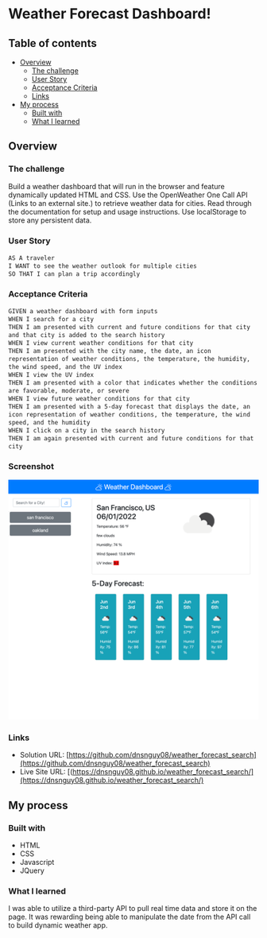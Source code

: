 # Weather Forecast Dashboard!

## Table of contents

- [Overview](#overview)
  - [The challenge](#the-challenge)
  - [User Story](#user-story)
  - [Acceptance Criteria](#acceptance-criteria)
  - [Links](#links)
- [My process](#my-process)
  - [Built with](#built-with)
  - [What I learned](#what-i-learned)

## Overview

### The challenge

Build a weather dashboard that will run in the browser and feature dynamically updated HTML and CSS.
Use the OpenWeather One Call API (Links to an external site.) to retrieve weather data for cities.
Read through the documentation for setup and usage instructions. Use localStorage to store any persistent data.

### User Story

    AS A traveler
    I WANT to see the weather outlook for multiple cities
    SO THAT I can plan a trip accordingly

### Acceptance Criteria

    GIVEN a weather dashboard with form inputs
    WHEN I search for a city
    THEN I am presented with current and future conditions for that city and that city is added to the search history
    WHEN I view current weather conditions for that city
    THEN I am presented with the city name, the date, an icon representation of weather conditions, the temperature, the humidity, the wind speed, and the UV index
    WHEN I view the UV index
    THEN I am presented with a color that indicates whether the conditions are favorable, moderate, or severe
    WHEN I view future weather conditions for that city
    THEN I am presented with a 5-day forecast that displays the date, an icon representation of weather conditions, the temperature, the wind speed, and the humidity
    WHEN I click on a city in the search history
    THEN I am again presented with current and future conditions for that city

### Screenshot

![Weather_Dashboard](./assets/images/screenshot.jpg)


### Links

- Solution URL: [https://github.com/dnsnguy08/weather_forecast_search](https://github.com/dnsnguy08/weather_forecast_search)
- Live Site URL: [(https://dnsnguy08.github.io/weather_forecast_search/](https://dnsnguy08.github.io/weather_forecast_search/)

## My process

### Built with
- HTML
- CSS
- Javascript
- JQuery

### What I learned
I was able to utilize a third-party API to pull real time data and store it on the page. 
It was rewarding being able to manipulate the date from the API call to build dynamic weather app.
